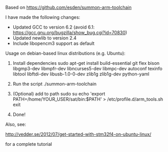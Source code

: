 Based on https://github.com/esden/summon-arm-toolchain

I have made the following changes:
* Updated GCC to version 6.2 (avoid 6.1: https://gcc.gnu.org/bugzilla/show_bug.cgi?id=70830)
* Updated newlib to version 2.4
* Include libopencm3 support as default

Usage on debian-based linux distributions (e.g. Ubuntu):

1. Install dependencies
sudo apt-get install build-essential git flex bison libgmp3-dev libmpfr-dev libncurses5-dev libmpc-dev autoconf texinfo libtool libftdi-dev libusb-1.0-0-dev zlib1g zlib1g-dev python-yaml

2. Run the script
./summon-arm-toolchain

3. (Optional) add to path
sudo su
echo 'export PATH=/home/YOUR_USER/sat/bin:$PATH' > /etc/profile.d/arm_tools.sh
exit

4. Done!

Also, see:

http://vedder.se/2012/07/get-started-with-stm32f4-on-ubuntu-linux/

for a complete tutorial
